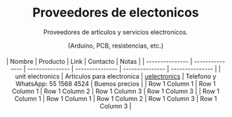 <h1 align="center" style="margin-top: 0px;">Proveedores de electonicos</h1>
<p align="center" >Proveedores de articulos y servicios electronicos.</p>
<p align="center" >(Arduino, PCB, resistencias, etc.)</p>

<h1 align="center" style="margin-top: 0px;"></h1>

<div align="center" >
  
| Nombre | Producto | Link | Contacto | Notas |
| --------------- | --------------- | --------------- | --------------- | --------------- | --------------- |
| unit electronics | Articulos para electronica | [uelectronics](https://uelectronics.com/) | Telefono y WhatsApp: 55 1568 4524 | Buenos precios |
| Row 1 Column 1 | Row 1 Column 1 | Row 1 Column 2 | Row 1 Column 3 | Row 1 Column 3 |
| Row 1 Column 1 | Row 1 Column 1 | Row 1 Column 2 | Row 1 Column 3 | Row 1 Column 3 |
  
</div>

<h1 align="center" style="margin-top: 0px;"></h1>
